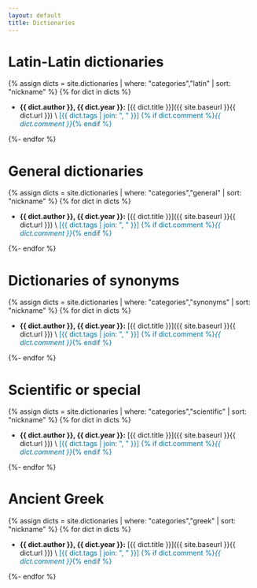 ```yaml
---
layout: default
title: Dictionaries
---
```


# Latin-Latin dictionaries

{% assign dicts = site.dictionaries | where: "categories","latin" | sort: "nickname" %}
{% for dict in dicts %}

* **{{ dict.author }}, {{ dict.year }}:** [{{ dict.title }}]({{ site.baseurl }}{{ dict.url }}) \\
  <span style="color: #0A749E;">[{{ dict.tags | join: ", " }}] {% if dict.comment %}_{{ dict.comment }}_{% endif %}<span>
  
{%- endfor %}

# General dictionaries

{% assign dicts = site.dictionaries | where: "categories","general" | sort: "nickname" %}
{% for dict in dicts %}

* **{{ dict.author }}, {{ dict.year }}:** [{{ dict.title }}]({{ site.baseurl }}{{ dict.url }}) \\
  <span style="color: #0A749E;">[{{ dict.tags | join: ", " }}] {% if dict.comment %}_{{ dict.comment }}_{% endif %}<span>
  
{%- endfor %}

# Dictionaries of synonyms

{% assign dicts = site.dictionaries | where: "categories","synonyms" | sort: "nickname" %}
{% for dict in dicts %}

* **{{ dict.author }}, {{ dict.year }}:** [{{ dict.title }}]({{ site.baseurl }}{{ dict.url }}) \\
  <span style="color: #0A749E;">[{{ dict.tags | join: ", " }}] {% if dict.comment %}_{{ dict.comment }}_{% endif %}<span>

{%- endfor %}

# Scientific or special

{% assign dicts = site.dictionaries | where: "categories","scientific" | sort: "nickname" %}
{% for dict in dicts %}

* **{{ dict.author }}, {{ dict.year }}:** [{{ dict.title }}]({{ site.baseurl }}{{ dict.url }}) \\
  <span style="color: #0A749E;">[{{ dict.tags | join: ", " }}] {% if dict.comment %}_{{ dict.comment }}_{% endif %}<span>

{%- endfor %}

# Ancient Greek

{% assign dicts = site.dictionaries | where: "categories","greek" | sort: "nickname" %}
{% for dict in dicts %}

* **{{ dict.author }}, {{ dict.year }}:** [{{ dict.title }}]({{ site.baseurl }}{{ dict.url }}) \\
  <span style="color: #0A749E;">[{{ dict.tags | join: ", " }}] {% if dict.comment %}_{{ dict.comment }}_{% endif %}<span>

{%- endfor %}

